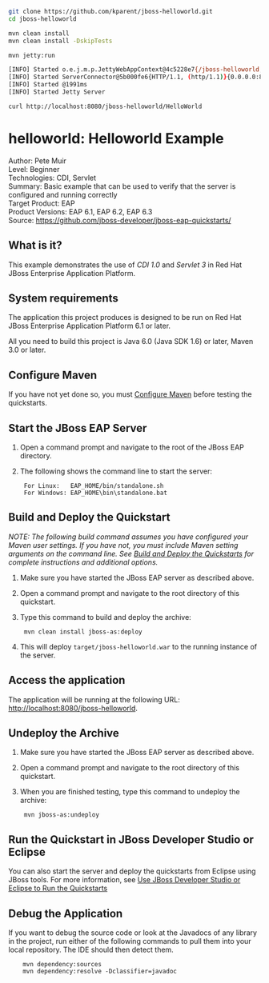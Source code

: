 ```bash
git clone https://github.com/kparent/jboss-helloworld.git
cd jboss-helloworld

mvn clean install
mvn clean install -DskipTests
````

```bash
mvn jetty:run
```

```bash
[INFO] Started o.e.j.m.p.JettyWebAppContext@4c5228e7{/jboss-helloworld,file:///Users/mzc01-gwsong/Library/CloudStorage/GoogleDrive-oebinu2021@gmail.com/My%20Drive/MZC/HAEA_DotCOM/02_jboss/jboss-helloworld/src/main/webapp/,AVAILABLE}{file:///Users/mzc01-gwsong/Library/CloudStorage/GoogleDrive-oebinu2021@gmail.com/My%20Drive/MZC/HAEA_DotCOM/02_jboss/jboss-helloworld/src/main/webapp/}
[INFO] Started ServerConnector@5b000fe6{HTTP/1.1, (http/1.1)}{0.0.0.0:8080}
[INFO] Started @1991ms
[INFO] Started Jetty Server
```

```bash
curl http://localhost:8080/jboss-helloworld/HelloWorld
```





helloworld: Helloworld Example
===============================
Author: Pete Muir  
Level: Beginner  
Technologies: CDI, Servlet  
Summary: Basic example that can be used to verify that the server is configured and running correctly  
Target Product: EAP  
Product Versions: EAP 6.1, EAP 6.2, EAP 6.3  
Source: <https://github.com/jboss-developer/jboss-eap-quickstarts/>  

What is it?
-----------

This example demonstrates the use of *CDI 1.0* and *Servlet 3* in Red Hat JBoss Enterprise Application Platform.


System requirements
-------------------

The application this project produces is designed to be run on Red Hat JBoss Enterprise Application Platform 6.1 or later. 

All you need to build this project is Java 6.0 (Java SDK 1.6) or later, Maven 3.0 or later.
 
Configure Maven
---------------

If you have not yet done so, you must [Configure Maven](https://github.com/jboss-developer/jboss-developer-shared-resources/blob/master/guides/CONFIGURE_MAVEN.md#configure-maven-to-build-and-deploy-the-quickstarts) before testing the quickstarts.


Start the JBoss EAP Server
-------------------------

1. Open a command prompt and navigate to the root of the JBoss EAP directory.
2. The following shows the command line to start the server:

        For Linux:   EAP_HOME/bin/standalone.sh
        For Windows: EAP_HOME\bin\standalone.bat

 
Build and Deploy the Quickstart
-------------------------

_NOTE: The following build command assumes you have configured your Maven user settings. If you have not, you must include Maven setting arguments on the command line. See [Build and Deploy the Quickstarts](../README.md#build-and-deploy-the-quickstarts) for complete instructions and additional options._

1. Make sure you have started the JBoss EAP server as described above.
2. Open a command prompt and navigate to the root directory of this quickstart.
3. Type this command to build and deploy the archive:

        mvn clean install jboss-as:deploy

4. This will deploy `target/jboss-helloworld.war` to the running instance of the server.


Access the application 
---------------------

The application will be running at the following URL: <http://localhost:8080/jboss-helloworld>. 


Undeploy the Archive
--------------------

1. Make sure you have started the JBoss EAP server as described above.
2. Open a command prompt and navigate to the root directory of this quickstart.
3. When you are finished testing, type this command to undeploy the archive:

        mvn jboss-as:undeploy


Run the Quickstart in JBoss Developer Studio or Eclipse
-------------------------------------
You can also start the server and deploy the quickstarts from Eclipse using JBoss tools. For more information, see [Use JBoss Developer Studio or Eclipse to Run the Quickstarts](https://github.com/jboss-developer/jboss-developer-shared-resources/blob/master/guides/USE_JDBS.md#use-jboss-developer-studio-or-eclipse-to-run-the-quickstarts) 


Debug the Application
------------------------------------

If you want to debug the source code or look at the Javadocs of any library in the project, run either of the following commands to pull them into your local repository. The IDE should then detect them.

        mvn dependency:sources
        mvn dependency:resolve -Dclassifier=javadoc
